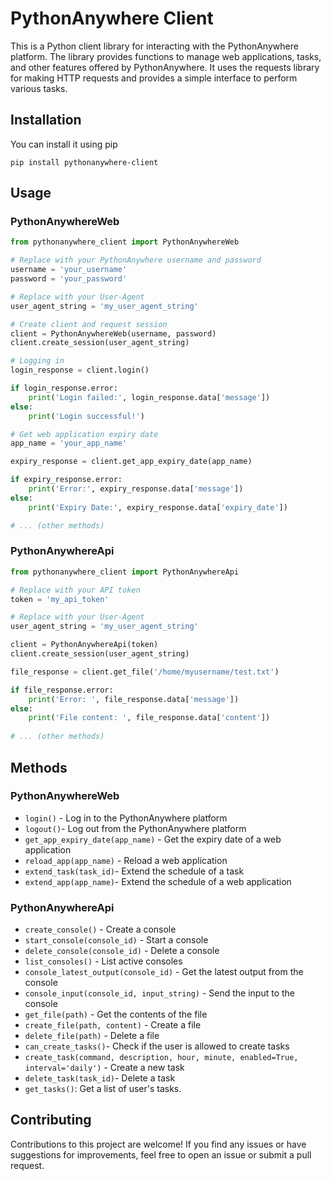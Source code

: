 # PythonAnywhere Client

This is a Python client library for interacting with the PythonAnywhere platform. The library provides functions to 
manage web applications, tasks, and other features offered by PythonAnywhere. It uses the requests library for making 
HTTP requests and provides a simple interface to perform various tasks.

## Installation
You can install it using pip
```shell
pip install pythonanywhere-client
```

## Usage

### PythonAnywhereWeb
```python
from pythonanywhere_client import PythonAnywhereWeb

# Replace with your PythonAnywhere username and password
username = 'your_username'
password = 'your_password'

# Replace with your User-Agent
user_agent_string = 'my_user_agent_string'

# Create client and request session
client = PythonAnywhereWeb(username, password)
client.create_session(user_agent_string)

# Logging in
login_response = client.login()

if login_response.error:
    print('Login failed:', login_response.data['message'])
else:
    print('Login successful!')

# Get web application expiry date
app_name = 'your_app_name'

expiry_response = client.get_app_expiry_date(app_name)

if expiry_response.error:
    print('Error:', expiry_response.data['message'])
else:
    print('Expiry Date:', expiry_response.data['expiry_date'])

# ... (other methods)
```

### PythonAnywhereApi
```python
from pythonanywhere_client import PythonAnywhereApi

# Replace with your API token
token = 'my_api_token'

# Replace with your User-Agent
user_agent_string = 'my_user_agent_string'

client = PythonAnywhereApi(token)
client.create_session(user_agent_string)

file_response = client.get_file('/home/myusername/test.txt')

if file_response.error:
    print('Error: ', file_response.data['message'])
else:
    print('File content: ', file_response.data['content'])
    
# ... (other methods)
```

## Methods
### PythonAnywhereWeb
* `login()` - Log in to the PythonAnywhere platform
* `logout()`- Log out from the PythonAnywhere platform
* `get_app_expiry_date(app_name)` - Get the expiry date of a web application
* `reload_app(app_name)` - Reload a web application
* `extend_task(task_id)`- Extend the schedule of a task
* `extend_app(app_name)`- Extend the schedule of a web application


### PythonAnywhereApi
* `create_console()` - Create a console
* `start_console(console_id)` - Start a console
* `delete_console(console_id)` - Delete a console
* `list_consoles()` - List active consoles
* `console_latest_output(console_id)` - Get the latest output from the console
* `console_input(console_id, input_string)` - Send the input to the console
* `get_file(path)` - Get the contents of the file
* `create_file(path, content)` - Create a file
* `delete_file(path)` - Delete a file
* `can_create_tasks()`- Check if the user is allowed to create tasks
* `create_task(command, description, hour, minute, enabled=True, interval='daily')` - Create a new task
* `delete_task(task_id)`- Delete a task
* `get_tasks()`: Get a list of user's tasks.


## Contributing
Contributions to this project are welcome! If you find any issues or have suggestions for improvements, 
feel free to open an issue or submit a pull request.